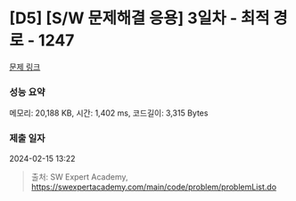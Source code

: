 # [D5] [S/W 문제해결 응용] 3일차 - 최적 경로 - 1247 

[문제 링크](https://swexpertacademy.com/main/code/problem/problemDetail.do?contestProbId=AV15OZ4qAPICFAYD) 

### 성능 요약

메모리: 20,188 KB, 시간: 1,402 ms, 코드길이: 3,315 Bytes

### 제출 일자

2024-02-15 13:22



> 출처: SW Expert Academy, https://swexpertacademy.com/main/code/problem/problemList.do